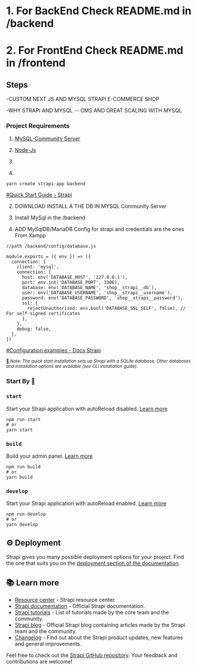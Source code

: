 # 1. For BackEnd Check README.md in /backend

# 2. For FrontEnd Check README.md in /frontend

## Steps 
-CUSTOM NEXT JS AND MYSQL STRAPI E-COMMERCE SHOP

-WHY STRAPI AND MYSQL -- CMS AND GREAT SCALING WITH MYSQL

### Project Requirements
1. [MySQL-Community Server](https://dev.mysql.com/downloads/mysql/)
2. [Node-Js]()
3. []()




1. 
```
yarn create strapi-app backend
```
[#Quick Start Guide - Strapi](https://docs.strapi.io/developer-docs/latest/getting-started/quick-start.html#_1-install-strapi-and-create-a-new-project)

2. DOWNLOAD INSTALL A THE DB IN MYSQL Community Server 

3. Install MySql in  the /backend



4. ADD MySqlDB/MariaDB Config for strapi and credentials are the ones From Xampp  
```
//path /backend/config/database.js

module.exports = ({ env }) => ({
  connection: {
    client: 'mysql',
    connection: {
      host: env('DATABASE_HOST', '127.0.0.1'),
      port: env.int('DATABASE_PORT', 3306),
      database: env('DATABASE_NAME', 'shop__strapi__db'),
      user: env('DATABASE_USERNAME', 'shop__strapi__username'),
      password: env('DATABASE_PASSWORD', 'shop__strapi__password'),
      ssl: {
        rejectUnauthorized: env.bool('DATABASE_SSL_SELF', false), // For self-signed certificates
      },
    },
    debug: false,
  },
})

```
[#Configuration examples - Docs Strapi](https://docs.strapi.io/developer-docs/latest/setup-deployment-guides/configurations/required/databases.html#configuration-structure)
















<small>
📝 Note:
<em>
The quick start installation sets up Strapi with a SQLite database. Other databases and installation options are available (see CLI installation guide).
</em>
</small>



### Start By 🚀 

### `start`

Start your Strapi application with autoReload disabled. [Learn more](https://docs.strapi.io/developer-docs/latest/developer-resources/cli/CLI.html#strapi-start)

```
npm run start
# or
yarn start
```

### `build`

Build your admin panel. [Learn more](https://docs.strapi.io/developer-docs/latest/developer-resources/cli/CLI.html#strapi-build)

```
npm run build
# or
yarn build
```

### `develop`

Start your Strapi application with autoReload enabled. [Learn more](https://docs.strapi.io/developer-docs/latest/developer-resources/cli/CLI.html#strapi-develop)

```
npm run develop
# or
yarn develop
```

## ⚙️ Deployment

Strapi gives you many possible deployment options for your project. Find the one that suits you on the [deployment section of the documentation](https://docs.strapi.io/developer-docs/latest/setup-deployment-guides/deployment.html).







## 📚 Learn more

- [Resource center](https://strapi.io/resource-center) - Strapi resource center.
- [Strapi documentation](https://docs.strapi.io) - Official Strapi documentation.
- [Strapi tutorials](https://strapi.io/tutorials) - List of tutorials made by the core team and the community.
- [Strapi blog](https://docs.strapi.io) - Official Strapi blog containing articles made by the Strapi team and the community.
- [Changelog](https://strapi.io/changelog) - Find out about the Strapi product updates, new features and general improvements.

Feel free to check out the [Strapi GitHub repository](https://github.com/strapi/strapi). Your feedback and contributions are welcome!


